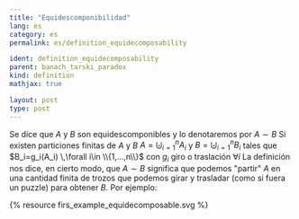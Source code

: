 ```yaml
---
title: "Equidescomponibilidad"
lang: es
category: es
permalink: es/definition_equidecomposability

ident: definition_equidecomposability
parent: banach_tarski_paradox
kind: definition
mathjax: true

layout: post
type: post
---
```


Se dice que $A$ y $B$ son equidescomponibles y lo denotaremos por $A\sim B$ Si existen particiones finitas de $A$ y $B$ $\displaystyle A=\biguplus_{i=1}^{n}A_i$ y $\displaystyle B=\biguplus_{i=1}^{n}B_i$ tales que $B_i=g_i(A_i) \,\forall i\in \\{1,...,n\\}$ con $g_i$ giro o traslación $\forall i$
La definición nos dice, en cierto modo, que $A\sim B$ significa que podemos "partir" $A$ en una cantidad finita de trozos que podemos girar y trasladar (como si fuera un puzzle) para obtener $B$. Por ejemplo:
	
{% resource firs_example_equidecomposable.svg %}

<P>